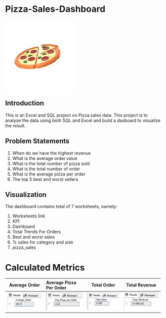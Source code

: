 # Pizza-Sales-Dashboard
![](pizza.png)
## Introduction
This is an Excel and SQL project on Pizza sales data. This project is to analyse the data using both 
SQL and Excel and build a dasboard to visualize the result. 
## Problem Statements
1. When do we have the highest revenue
2. What is the average order value
3. What is the total number of pizza sold
4. What is the total number of order
5. What is the average pizza per order
6. The top 5 best and worst sellers
## Visualization
The dashboard contains total of 7 worksheets, namely:
1. Worksheets link
2. KPI
3. Dashboard
4. Total Trends For Orders
5. Best and worst sales
6. % sales for category and size
7. pizza_sales
# Calculated Metrics
Average Order|Average Pizza Per Order|Total Order|Total Revenue
:-----: | :---------------| :---------: | :-----------:
![](Average_order.JPG)|![](Average_pizza_perorder.JPG)|![](Total_order.JPG)|![](Total_revenue.JPG)

